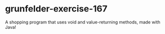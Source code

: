 # grunfelder-exercise-167
 A shopping program that uses void and value-returning methods, made with Java!

